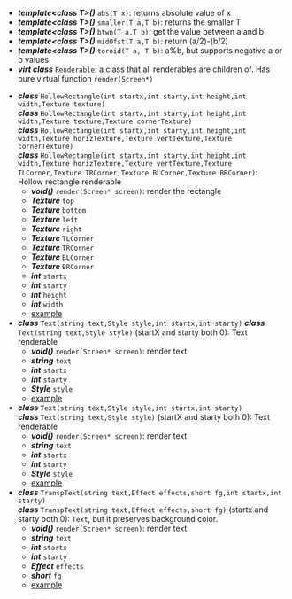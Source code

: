 - ***template\<class T\>()*** `abs(T x)`: returns absolute value of x
- ***template\<class T\>()*** `smaller(T a,T b)`: returns the smaller T
- ***template\<class T\>()*** `btwn(T a,T b)`: get the value between a and b
- ***template\<class T\>()*** `midOfst(T a,T b)`: return (a/2)-(b/2)
- ***template\<class T\>()*** `toroid(T a, T b)`: a%b, but supports negative a or b values
- ***virt class*** `Renderable`: a class that all renderables are children of. Has pure virtual function `render(Screen*)`
<!-- - ***class*** `Line(Texture text,int startx,int starty,int endx,int endy)`: Bresenham line renderable
  - ***void()*** `render(Screen* screen)`: render the line
  - ***Texture\**** `texture`: texture used to draw line
  - ***int\**** `startx`
  - ***int\**** `starty`
  - ***int\**** `endx`
  - ***int\**** `endy`
  - [example](../examples/spamGame.cpp) -->
- ***class*** `HollowRectangle(int startx,int starty,int height,int width,Texture texture)`  
  ***class*** `HollowRectangle(int startx,int starty,int height,int width,Texture texture,Texture cornerTexture)`  
  ***class*** `HollowRectangle(int startx,int starty,int height,int width,Texture horizTexture,Texture vertTexture,Texture cornerTexture)`  
  ***class*** `HollowRectangle(int startx,int starty,int height,int width,Texture horizTexture,Texture vertTexture,Texture TLCorner,Texture TRCorner,Texture BLCorner,Texture BRCorner)`: Hollow rectangle renderable  
  - ***void()*** `render(Screen* screen)`: render the rectangle
  - ***Texture*** `top`
  - ***Texture*** `bottom`
  - ***Texture*** `left`
  - ***Texture*** `right`
  - ***Texture*** `TLCorner`
  - ***Texture*** `TRCorner`
  - ***Texture*** `BLCorner`
  - ***Texture*** `BRCorner`
  - ***int*** `startx`
  - ***int*** `starty`
  - ***int*** `height`
  - ***int*** `width`
  - [example](../examples/moveCursor.cpp)
- ***class*** `Text(string text,Style style,int startx,int starty)`
  ***class*** `Text(string text,Style style)` (startX and starty both 0): Text renderable  
  - ***void()*** `render(Screen* screen)`: render text
  - ***string*** `text`
  - ***int*** `startx`
  - ***int*** `starty`
  - ***Style*** `style`
  - [example](../examples/moveCursor.cpp)
- ***class*** `Text(string text,Style style,int startx,int starty)`  
  ***class*** `Text(string text,Style style)` (startX and starty both 0): Text renderable  
  - ***void()*** `render(Screen* screen)`: render text
  - ***string*** `text`
  - ***int*** `startx`
  - ***int*** `starty`
  - ***Style*** `style`
  - [example](../examples/moveCursor.cpp)
- ***class*** `TranspText(string text,Effect effects,short fg,int startx,int starty)`  
  ***class*** `TranspText(string text,Effect effects,short fg)` (startx and starty both 0): `Text`, but it preserves background color.
  - ***void()*** `render(Screen* screen)`: render text
  - ***string*** `text`
  - ***int*** `startx`
  - ***int*** `starty`
  - ***Effect*** `effects`
  - ***short*** `fg`
  - [example](../examples/moveCursor.cpp)
